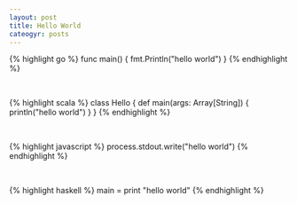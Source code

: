 ```yaml
---
layout: post
title: Hello World
cateogyr: posts
---
```


{% highlight go %}
func main() {
    fmt.Println("hello world")
}
{% endhighlight %}

&nbsp;

{% highlight scala %}
class Hello {
    def main(args: Array[String]) {
        println("hello world")
    }
}
{% endhighlight %}

&nbsp;

{% highlight javascript %}
process.stdout.write("hello world")
{% endhighlight %}

&nbsp;

{% highlight haskell %}
main = print "hello world"
{% endhighlight %}
